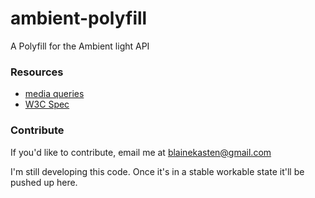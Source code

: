 ambient-polyfill
================

A Polyfill for the Ambient light API

### Resources
* [media queries](http://dev.w3.org/csswg/mediaqueries4/#light-level)
* [W3C Spec](http://www.w3.org/TR/ambient-light/)

### Contribute

If you'd like to contribute, email me at blainekasten@gmail.com

I'm still developing this code. Once it's in a stable workable state it'll be pushed up here.
